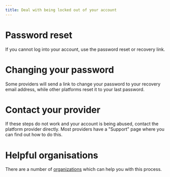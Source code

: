 ```yaml
---
title: Deal with being locked out of your account
---
```

# Password reset
If you cannot log into your account, use the password reset or recovery link.
<br>
# Changing your password
Some providers will send a link to change your password to your recovery email address, while other platforms reset it to your last password.
<br>
# Contact your provider
If these steps do not work and your account is being abused, contact the platform provider directly. Most providers have a "Support" page where you can find out how to do this.
<br>
# Helpful organisations
There are a number of [organizations](topics/practice-1-emergencies/1-seeking-help/3-5-learn.md) which can help you with this process.
<br>
>   
